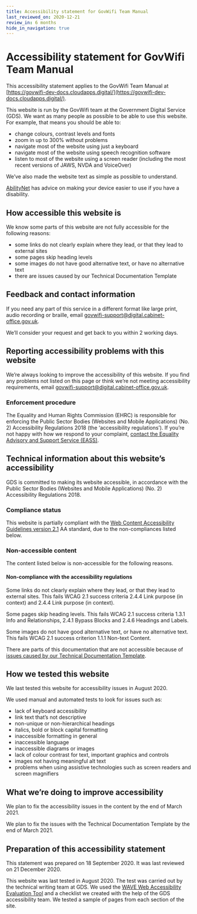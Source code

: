 ```yaml
---
title: Accessibility statement for GovWifi Team Manual
last_reviewed_on: 2020-12-21
review_in: 6 months
hide_in_navigation: true
---
```


# Accessibility statement for GovWifi Team Manual

This accessibility statement applies to the GovWifi Team Manual at [https://govwifi-dev-docs.cloudapps.digital/](https://govwifi-dev-docs.cloudapps.digital/).

This website is run by the GovWifi team at the Government Digital Service (GDS). We want as many people as possible to be able to use this website. For example, that means you should be able to:

+ change colours, contrast levels and fonts
+ zoom in up to 300% without problems
+ navigate most of the website using just a keyboard
+ navigate most of the website using speech recognition software
+ listen to most of the website using a screen reader (including the most recent versions of JAWS, NVDA and VoiceOver)

We’ve also made the website text as simple as possible to understand.

[AbilityNet](https://mcmw.abilitynet.org.uk/) has advice on making your device easier to use if you have a disability.

## How accessible this website is

We know some parts of this website are not fully accessible for the following reasons:

- some links do not clearly explain where they lead, or that they lead to external sites
- some pages skip heading levels
- some images do not have good alternative text, or have no alternative text
- there are issues caused by our Technical Documentation Template

## Feedback and contact information

If you need any part of this service in a different format like large print, audio recording or braille, email [govwifi-support@digital.cabinet-office.gov.uk](govwifi-support@digital.cabinet-office.gov.uk).

We’ll consider your request and get back to you within 2 working days.

## Reporting accessibility problems with this website

We’re always looking to improve the accessibility of this website. If you find any problems not listed on this page or think we’re not meeting accessibility requirements, email [govwifi-support@digital.cabinet-office.gov.uk](govwifi-support@digital.cabinet-office.gov.uk).

### Enforcement procedure

The Equality and Human Rights Commission (EHRC) is responsible for enforcing the Public Sector Bodies (Websites and Mobile Applications) (No. 2) Accessibility Regulations 2018
(the ‘accessibility regulations’). If you’re not happy with how we respond to your complaint, [contact the Equality Advisory and Support Service (EASS)](https://www.equalityadvisoryservice.com/).

## Technical information about this website’s accessibility

GDS is committed to making its website accessible, in accordance with the Public Sector Bodies (Websites and Mobile Applications) (No. 2) Accessibility Regulations 2018.

### Compliance status

This website is partially compliant with the [Web Content Accessibility Guidelines version 2.1](https://www.w3.org/TR/WCAG21/) AA standard, due to the non-compliances listed below.

### Non-accessible content

The content listed below is non-accessible for the following reasons.

#### Non-compliance with the accessibility regulations

Some links do not clearly explain where they lead, or that they lead to external sites. This fails WCAG 2.1 success criteria 2.4.4 Link purpose (in context) and 2.4.4 Link purpose (in context).

Some pages skip heading levels. This fails WCAG 2.1 success criteria 1.3.1 Info and Relationships, 2.4.1 Bypass Blocks and 2.4.6 Headings and Labels.

Some images do not have good alternative text, or have no alternative text. This fails WCAG 2.1 success criterion 1.1.1 Non-text Content.

There are parts of this documentation that are not accessible because of [issues caused by our Technical Documentation Template](https://tdt-documentation.london.cloudapps.digital/accessibility/#using-the-technical-documentation-template-for-your-own-documentation).

## How we tested this website

We last tested this website for accessibility issues in August 2020.

We used manual and automated tests to look for issues such as:

- lack of keyboard accessibility
- link text that’s not descriptive
- non-unique or non-hierarchical headings
- italics, bold or block capital formatting
- inaccessible formatting in general
- inaccessible language
- inaccessible diagrams or images
- lack of colour contrast for text, important graphics and controls
- images not having meaningful alt text
- problems when using assistive technologies such as screen readers and screen magnifiers

## What we’re doing to improve accessibility

We plan to fix the accessibility issues in the content by the end of March 2021.

We plan to fix the issues with the Technical Documentation Template by the end of March 2021.

## Preparation of this accessibility statement

This statement was prepared on 18 September 2020. It was last reviewed on 21 December 2020.

This website was last tested in August 2020. The test was carried out by the technical writing team at GDS. We used the [WAVE Web Accessibility Evaluation Tool](https://wave.webaim.org/) and a checklist we created with the help of the GDS accessibility team. We tested a sample of pages from each section of the site.
